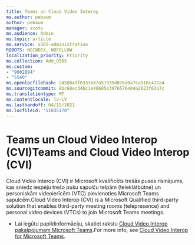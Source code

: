 ```yaml
---
title: Teams un Cloud Video Interop
ms.author: pebaum
author: pebaum
manager: scotv
ms.audience: Admin
ms.topic: article
ms.service: o365-administration
ROBOTS: NOINDEX, NOFOLLOW
localization_priority: Priority
ms.collection: Adm_O365
ms.custom:
- "9002894"
- "5540"
ms.openlocfilehash: 2458849f0333b87a51935d076d0a7ca916c472a4
ms.sourcegitcommit: 8bc60ec34bc1e40685e3976576e04a2623f63a7c
ms.translationtype: MT
ms.contentlocale: lv-LV
ms.lasthandoff: 04/15/2021
ms.locfileid: "51835170"
---
```

# <a name="teams-and-cloud-video-interop-cvi"></a><span data-ttu-id="cf877-102">Teams un Cloud Video Interop (CVI)</span><span class="sxs-lookup"><span data-stu-id="cf877-102">Teams and Cloud Video Interop (CVI)</span></span>

<span data-ttu-id="cf877-103">Cloud Video Interop (CVI) ir Microsoft kvalificēts trešās puses risinājums, kas sniedz iespēju trešo pušu sapulču telpām (teleklātbūtne) un personiskām videoierīcēm (VTC) pievienoties Microsoft Teams sapulcēm.</span><span class="sxs-lookup"><span data-stu-id="cf877-103">Cloud Video Interop (CVI) is a Microsoft Qualified third-party solution that enables third-party meeting rooms (telepresence) and personal video devices (VTCs) to join Microsoft Teams meetings.</span></span>

- <span data-ttu-id="cf877-104">Lai iegūtu papildinformāciju, skatiet rakstu [Cloud Video Interop pakalpojumam Microsoft Teams](https://docs.microsoft.com/microsoftteams/cloud-video-interop).</span><span class="sxs-lookup"><span data-stu-id="cf877-104">For more info, see [Cloud Video Interop for Microsoft Teams](https://docs.microsoft.com/microsoftteams/cloud-video-interop).</span></span>
